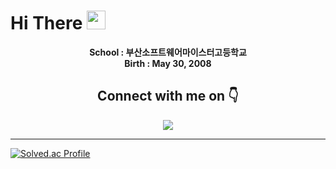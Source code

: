 

# Hi There <img src="https://user-images.githubusercontent.com/42378118/110234147-e3259600-7f4e-11eb-95be-0c4047144dea.gif" width="30"><br>

<div align="center" width="50">
  
<p><strong> School : 부산소프트웨어마이스터고등학교 <br> Birth : May 30, 2008 </strong>

<h2> Connect with me on 👇</h2>
<a href="https://instagram.com/xx._un8"><img src="https://img.shields.io/badge/instagram-E4405F.svg?style=for-the-badge&logo=instagram&logoColor=white"/></a>

</div>

<hr>

[![Solved.ac Profile](http://mazassumnida.wtf/api/v2/generate_badge?boj=beorrol)](https://solved.ac/beorrol/)
